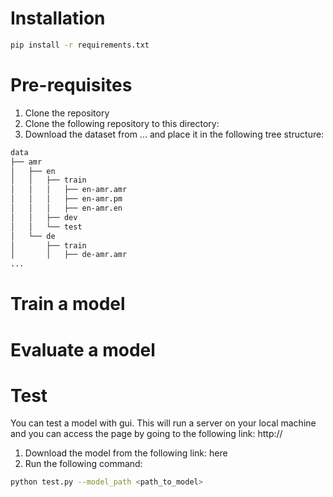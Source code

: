 # Installation 

```bash
pip install -r requirements.txt
``` 

# Pre-requisites
1. Clone the repository
2. Clone the following repository to this directory: 
3. Download the dataset from ... and place it in the following tree structure: 

```bash
data
├── amr
│   ├── en
│   │   ├── train
│   │   │   ├── en-amr.amr 
│   │   │   ├── en-amr.pm
│   │   │   ├── en-amr.en
│   │   ├── dev 
│   │   └── test
│   └── de
│       ├── train
│       │   ├── de-amr.amr
...
```



# Train a model 

# Evaluate a model 

# Test 
You can test a model with gui. This will run a server on your local machine and you can access the page by going to the following link: http:// 

1. Download the model from the following link: here  
2. Run the following command: 

```bash 
python test.py --model_path <path_to_model>
``` 



